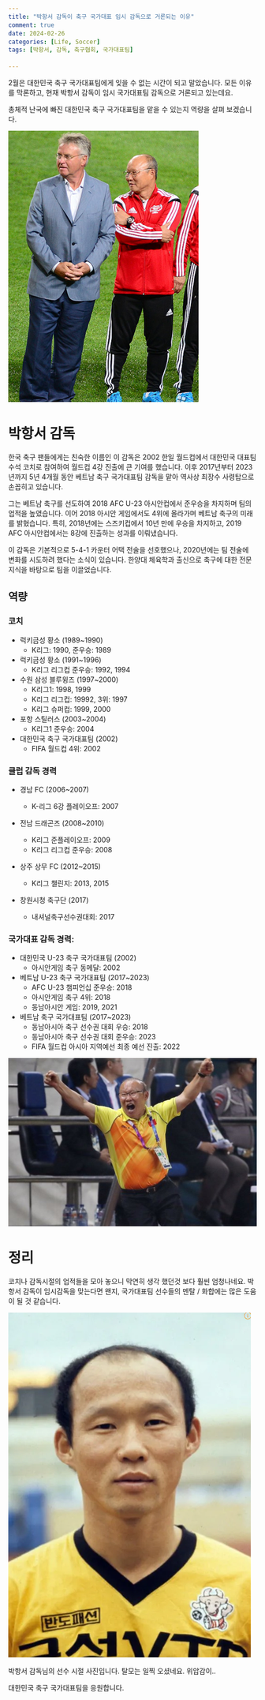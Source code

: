```yaml
---
title: "박항서 감독이 축구 국가대표 임시 감독으로 거론되는 이유"
comment: true
date: 2024-02-26
categories: [Life, Soccer]
tags: [박항서, 감독, 축구협회, 국가대표팀]

---
```


2월은 대한민국 축구 국가대표팀에게 잊을 수 없는 시간이 되고 말았습니다.
모든 이유를 막론하고, 현재 박항서 감독이 임시 국가대표팀 감독으로 거론되고 있는데요.


총체적 난국에 빠진 대한민국 축구 국가대표팀을 맡을 수 있는지 역량을 살펴 보겠습니다.


![박항서 감독](/assets/202402/박항서1.PNG)

# 박항서 감독

한국 축구 팬들에게는 친숙한 이름인 이 감독은 2002 한일 월드컵에서 대한민국 대표팀 수석 코치로 참여하여 
월드컵 4강 진출에 큰 기여를 했습니다.
이후 2017년부터 2023년까지 5년 4개월 동안 베트남 축구 국가대표팀 감독을 맡아 역사상 최장수 사령탑으로 손꼽히고 있습니다.

그는 베트남 축구를 선도하여 2018 AFC U-23 아시안컵에서 준우승을 차지하며 팀의 업적을 높였습니다. 이어 2018 아시안 게임에서도 4위에 올라가며 베트남 축구의 미래를 밝혔습니다. 특히, 2018년에는 스즈키컵에서 10년 만에 우승을 차지하고, 2019 AFC 아시안컵에서는 8강에 진출하는 성과를 이뤄냈습니다.

이 감독은 기본적으로 5-4-1 카운터 어택 전술을 선호했으나, 2020년에는 팀 전술에 변화를 시도하려 했다는 소식이 있습니다. 한양대 체육학과 출신으로 축구에 대한 전문 지식을 바탕으로 팀을 이끌었습니다.

## 역량

### 코치
- 럭키금성 황소 (1989~1990)
  - K리그: 1990, 준우승: 1989
- 럭키금성 황소 (1991~1996)
  - K리그 리그컵 준우승: 1992, 1994
- 수원 삼성 블루윙즈 (1997~2000)
    - K리그1: 1998, 1999
    - K리그 리그컵: 19992, 3위: 1997
    - K리그 슈퍼컵: 1999, 2000
- 포항 스틸러스 (2003~2004)
    - K리그1 준우승: 2004
- 대한민국 축구 국가대표팀 (2002)
    - FIFA 월드컵 4위: 2002
### 클럽 감독 경력

- 경남 FC (2006~2007)
  - K-리그 6강 플레이오프: 2007

- 전남 드래곤즈 (2008~2010)
  - K리그 준플레이오프: 2009
  - K리그 리그컵 준우승: 2008

- 상주 상무 FC (2012~2015)
  - K리그 챌린지: 2013, 2015
  
- 창원시청 축구단 (2017)
  - 내셔널축구선수권대회: 2017
  
### 국가대표 감독 경력:

- 대한민국 U-23 축구 국가대표팀 (2002)
  - 아시안게임 축구 동메달: 2002
- 베트남 U-23 축구 국가대표팀 (2017~2023)
  - AFC U-23 챔피언십 준우승: 2018
  - 아시안게임 축구 4위: 2018
  - 동남아시안 게임: 2019, 2021
- 베트남 축구 국가대표팀 (2017~2023)
  - 동남아시아 축구 선수권 대회 우승: 2018
  - 동남아시아 축구 선수권 대회 준우승: 2023
  - FIFA 월드컵 아시아 지역예선 최종 예선 진출: 2022

![박항서 감독3](/assets/202402/박항서3.PNG)


# 정리

코치나 감독시절의 업적들을 모아 놓으니 막연히 생각 했던것 보다 훨씬 엄청나네요.
박항서 감독이 임시감독을 맞는다면 왠지, 국가대표팀 선수들의 멘탈 / 화합에는 많은 도움이 될 것 같습니다.


![놀라운 사진](/assets/202402/박항서2.PNG)


박항서 감독님의 선수 시절 사진입니다.
탈모는 일찍 오셨네요. 위압감이..

대한민국 축구 국가대표팀을 응원합니다.
